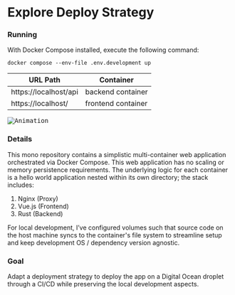 # Explore Deploy Strategy

### Running
With Docker Compose installed, execute the following command:
  
```Console
docker compose --env-file .env.development up
```
  
| URL Path             | Container          |
|----------------------|--------------------|
| https://localhost/api | backend container  |
| https://localhost/    | frontend container |

<kbd>![Animation](https://github.com/user-attachments/assets/d4a194fb-874b-47fb-a04e-7f668ba88066)</kbd>


### Details
This mono repository contains a simplistic multi-container web application orchestrated via Docker Compose. This web application has no scaling or memory persistence requirements. The underlying logic for each container is a hello world application nested within its own directory; the stack includes:

1. Nginx (Proxy)
2. Vue.js (Frontend)
3. Rust (Backend)

For local development, I’ve configured volumes such that source code on the host machine syncs to the container's file system to streamline setup and keep development OS / dependency version agnostic. 

### Goal 
Adapt a deployment strategy to deploy the app on a Digital Ocean droplet through a CI/CD while preserving the local development aspects.






